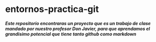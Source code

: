 # entornos-practica-git
##### Este repositorio encontraras un proyecto que es un trabajo de clase mandado por nuestro profesor Don Javier, para que aprendamos el grandisimo potencial que tiene tanto github como markdown

